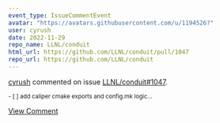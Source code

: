 ```yaml
---
event_type: IssueCommentEvent
avatar: "https://avatars.githubusercontent.com/u/1194526?"
user: cyrush
date: 2022-11-29
repo_name: LLNL/conduit
html_url: https://github.com/LLNL/conduit/pull/1047
repo_url: https://github.com/LLNL/conduit
---
```


<a href='https://github.com/cyrush' target='_blank'>cyrush</a> commented on issue <a href='https://github.com/LLNL/conduit/pull/1047' target='_blank'>LLNL/conduit#1047</a>.

<small>- [ ] add caliper cmake exports and config.mk logic...</small>

<a href='https://github.com/LLNL/conduit/pull/1047' target='_blank'>View Comment</a>